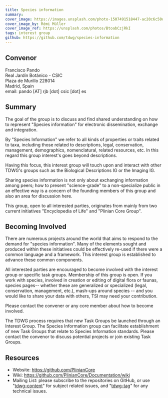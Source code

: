 ```yaml
---
title: Species information
summary: 
cover_image: https://images.unsplash.com/photo-1507491518447-ac20c6c50dc9
cover_image_by: Rémi Müller
cover_image_ref: https://unsplash.com/photos/BtoabCzjRkI
tags: interest group
github: https://github.com/tdwg/species-information
---
```


<!-- Copied from <http://www.tdwg.org/activities/species-information/charter/> -->

## Convenor

Francisco Pando  
Real Jardín Botánico - CSIC  
Plaza de Murillo 228014  
Madrid, Spain  
email: pando [AT] rjb [dot] csic [dot] es

## Summary

The goal of the group is to discuss and find shared understanding on how to represent "Species information" for electronic dissemination, exchange and integration.

By "Species Information" we refer to all kinds of properties or traits related to taxa, including those related to descriptions, legal, conservation, management, demographics, nomenclatural, related resources, etc. In this regard this group interest's goes beyond descriptions.

Having this focus, this interest group will touch upon and interact with other TDWG's groups such as the Biological Descriptions IG or the Imaging IG.

Sharing species information is not only about exchanging information among peers; how to present "science-grade" to a non-specialize public in an effective way is a concern of the founding members of this group and also an area for discussion here. 

This group, open to all interested parties, originates from mainly from two current initiatives "Encyclopedia of Life" and "Plinian Core Group".

## Becoming Involved

There are numerous projects around the world that aims to respond to the demand for "species information". Many of the elements sought and produced within these initiatives could be effectively re-used if there were a common language and a framework. This interest group is established to advance these common components. 

All interested parties are encouraged to become involved with the interest group or specific task groups. Membership of this group is open. If you work with species, involved in creation or editing of digital flora or faunas, species pages-- whether these are generalized or specialized (legal, conservation, management, etc.), mash-ups around species -- and you would like to share your data with others, TSI may need your contribution.

Please contact the convener or any core member about how to become involved. 

The TDWG process requires that new Task Groups be launched through an Interest Group. The Species Information group can facilitate establishment of new Task Groups that relate to Species Information standards. Please contact the convenor to discuss potential projects or join existing Task Groups.

## Resources

* Website: <https://github.com/PlinianCore>
* Wiki: <https://github.com/PlinianCore/Documentation/wiki>
* Mailing List: please subscribe to the repositories on GitHub, or use "[tdwg-content](http://lists.tdwg.org/mailman/listinfo/tdwg-content)" for subject related issues, and "[tdwg-tag](http://lists.tdwg.org/mailman/listinfo/tdwg-tag)" for any technical issues.
